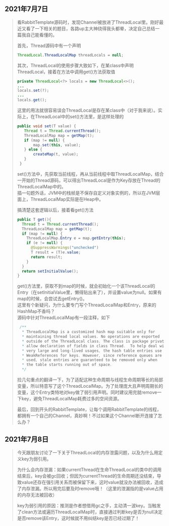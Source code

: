 ## 2021年7月7日
> 看RabbitTemplate源码时，发现Channel被放进了ThreadLocal里。刚好最近又看了一下相关的题目，各路up主大神绕得我头都晕，决定自己总结一篇我自己能看懂的。  
> 
> 首先，Thread源码中有一个声明
> ```java
> ThreadLocal.ThreadLocalMap threadLocals = null;
> ```
> 其次，ThreadLocal的使用步骤大致如下，在某class中声明ThreadLocal，接着在方法中调用get()方法获取值
> ```java
> private ThreadLocal<?> locals = new ThreadLocal<>();
> ...
> locals.set(?);
> ...
> locals.get();
> ```
> 这里的用法就很容易误会ThreadLocal是存在某class中（对于我来说）。实际上，在ThreadLocal中的set()方法里，是这样处理的
> ```java
> public void set(T value) {
>    Thread t = Thread.currentThread();
>    ThreadLocalMap map = getMap(t);
>    if (map != null) {
>        map.set(this, value);
>    } else {
>        createMap(t, value);
>    }
>  }
> ```
> set()方法中，先获取当前线程，再从当前线程中取ThreadLocalMap，结合一开始的Thread源码，可以得出ThreadLocal是作为Key存放在Thread的ThreadLocalMap中的。   
> 插一句题外话，JVM中的栈帧是不保存自定义对象实例的，所以在JVM层面上，ThreadLocalMap实际是在Heap中。  
>
> 搞清楚这套逻辑以后，接着看get()方法
> ```java
> public T get(){
>   Thread t = Thread.currentThread();
>   ThreadLocalMap map = getMap(t);
>   if (map != null) {
>     ThreadLocalMap.Entry e = map.getEntry(this);
>     if (e != null) {
>       @SuppressWarnings("unchecked")
>       T result = (T)e.value;
>       return result;
>     }
>   }
>   return setInitialValue();
> }
> ```
> get()方法里，获取不到map的时候，就会初始化一个该ThreadLocal的Entry（在setInitialValue里，懒得贴出来了），并设置value为null。如果有map的时候，会尝试去getEntry()。  
> 这里有个新疑问，为什么要专门写个ThreadLocalMap和Entry，原来的HashMap不香吗？  
> 源码中针对ThreadLocalMap有一段注释，如下
> ```java
>  /**
>   * ThreadLocalMap is a customized hash map suitable only for
>   * maintaining thread local values. No operations are exported
>   * outside of the ThreadLocal class. The class is package private to
>   * allow declaration of fields in class Thread.  To help deal with
>   * very large and long-lived usages, the hash table entries use
>   * WeakReferences for keys. However, since reference queues are not
>   * used, stale entries are guaranteed to be removed only when
>   * the table starts running out of space.
>   */
> ```
> 捡几句重点的翻译一下，为了适配这种生命周期与线程生命周期等长的局部变量，所以特意写了这个ThreadLocalMap。为了处理庞大且声明周期长的变量，这个Entry类特地对key做了弱引用声明。同时建议用完就remove一下key，避免ThreadLocalMap耗费过多的空间资源。
>
> 最后，回到开头的RabbitTemplate，让每个调用RabbitTemplate的线程，都拥有一个自己的Channel，真妙啊！不过如果这个Channel断开连接了怎么办？


## 2021年7月8日
> 今天跟朋友讨论了一下关于ThreadLocal的内存泄露问题，以及为什么用定义key为弱引用。  
>
> 为什么会内存泄漏：如果currentThread在生命ThreadLocal的类中的调用结束后，key会被gc回收；但因为currentThread的生命周期还没结束，导致value还存在强引用关系而被保留下来，这时value就没办法被回收，造成了内存泄漏。所以用完后要及时remove哦！（这里的泄漏指的是value占用的内存无法被回收）   
>
> key为弱引用的原因：推测是作者想借用gc之手，主动清一波key。当触发了clean方法或遍历ThreadLocalMap时，直接通过判断key是否为null决定是否remove该Entry，这时候就不用纠结key是否已经过期了！  
